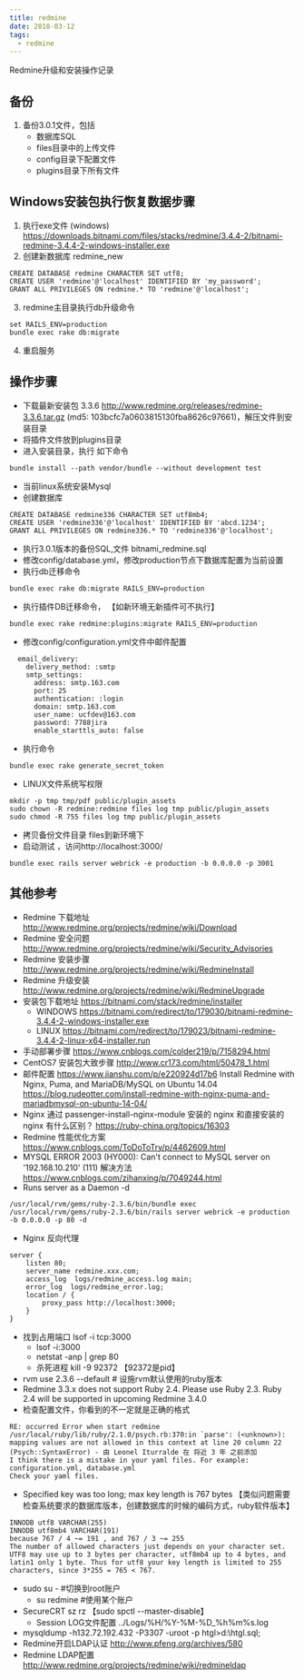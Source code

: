 ```yaml
---
title: redmine
date: 2018-03-12
tags:
  - redmine
---
```


Redmine升级和安装操作记录

## 备份
1. 备份3.0.1文件，包括
    * 数据库SQL
    * files目录中的上传文件
    * config目录下配置文件
    * plugins目录下所有文件

## Windows安装包执行恢复数据步骤
1. 执行exe文件 (windows)  https://downloads.bitnami.com/files/stacks/redmine/3.4.4-2/bitnami-redmine-3.4.4-2-windows-installer.exe
2. 创建新数据库 redmine_new
```
CREATE DATABASE redmine CHARACTER SET utf8;
CREATE USER 'redmine'@'localhost' IDENTIFIED BY 'my_password';
GRANT ALL PRIVILEGES ON redmine.* TO 'redmine'@'localhost';
```

3. redmine主目录执行db升级命令
```
set RAILS_ENV=production
bundle exec rake db:migrate
```

4. 重启服务

## 操作步骤
* 下载最新安装包 3.3.6 http://www.redmine.org/releases/redmine-3.3.6.tar.gz (md5: 103bcfc7a0603815130fba8626c97661)，解压文件到安装目录
* 将插件文件放到plugins目录
* 进入安装目录，执行 如下命令
```
bundle install --path vendor/bundle --without development test
```
* 当前linux系统安装Mysql
* 创建数据库
```
CREATE DATABASE redmine336 CHARACTER SET utf8mb4;
CREATE USER 'redmine336'@'localhost' IDENTIFIED BY 'abcd.1234';
GRANT ALL PRIVILEGES ON redmine336.* TO 'redmine336'@'localhost';
```
* 执行3.0.1版本的备份SQL,文件 bitnami_redmine.sql
* 修改config/database.yml，修改production节点下数据库配置为当前设置
* 执行db迁移命令  
```
bundle exec rake db:migrate RAILS_ENV=production
```
* 执行插件DB迁移命令， 【如新环境无新插件可不执行】
```
bundle exec rake redmine:plugins:migrate RAILS_ENV=production
```
* 修改config/configuration.yml文件中邮件配置
```
  email_delivery:
    delivery_method: :smtp
    smtp_settings:
      address: smtp.163.com
      port: 25
      authentication: :login
      domain: smtp.163.com
      user_name: ucfdev@163.com
      password: 7788jira
      enable_starttls_auto: false
```

* 执行命令
```
bundle exec rake generate_secret_token
```

* LINUX文件系统写权限
```
mkdir -p tmp tmp/pdf public/plugin_assets
sudo chown -R redmine:redmine files log tmp public/plugin_assets
sudo chmod -R 755 files log tmp public/plugin_assets
```

* 拷贝备份文件目录 files到新环境下
* 启动测试 ，访问http://localhost:3000/
```
bundle exec rails server webrick -e production -b 0.0.0.0 -p 3001
```
## 其他参考
* Redmine 下载地址 http://www.redmine.org/projects/redmine/wiki/Download
* Redmine 安全问题 http://www.redmine.org/projects/redmine/wiki/Security_Advisories
* Redmine 安装步骤 http://www.redmine.org/projects/redmine/wiki/RedmineInstall
* Redmine 升级安装  http://www.redmine.org/projects/redmine/wiki/RedmineUpgrade
* 安装包下载地址 https://bitnami.com/stack/redmine/installer
    * WINDOWS https://bitnami.com/redirect/to/179030/bitnami-redmine-3.4.4-2-windows-installer.exe
    * LINUX https://bitnami.com/redirect/to/179023/bitnami-redmine-3.4.4-2-linux-x64-installer.run
* 手动部署步骤 https://www.cnblogs.com/colder219/p/7158294.html
* CentOS7 安装包大致步骤 http://www.cr173.com/html/50478_1.html
* 邮件配置 https://www.jianshu.com/p/e220924d17b6
 Install Redmine with Nginx, Puma, and MariaDB/MySQL on Ubuntu 14.04 https://blog.rudeotter.com/install-redmine-with-nginx-puma-and-mariadbmysql-on-ubuntu-14-04/
* Nginx 通过 passenger-install-nginx-module 安装的 nginx 和直接安装的 nginx 有什么区别？ https://ruby-china.org/topics/16303
* Redmine 性能优化方案 https://www.cnblogs.com/ToDoToTry/p/4462609.html
* MYSQL ERROR 2003 (HY000): Can't connect to MySQL server on '192.168.10.210' (111) 解决方法 https://www.cnblogs.com/zihanxing/p/7049244.html
* Runs server as a Daemon -d
```
/usr/local/rvm/gems/ruby-2.3.6/bin/bundle exec /usr/local/rvm/gems/ruby-2.3.6/bin/rails server webrick -e production -b 0.0.0.0 -p 80 -d 
```
* Nginx 反向代理
```
server {
    listen 80;
    server_name redmine.xxx.com;
    access_log  logs/redmine_access.log main;
    error_log  logs/redmine_error.log;
    location / {
        proxy_pass http://localhost:3000;
    }
}
```

* 找到占用端口 lsof -i tcp:3000  
    * lsof -i:3000
    * netstat -anp | grep 80
    * 杀死进程 kill -9 92372 【92372是pid】
* rvm use 2.3.6 --default # 设施rvm默认使用的ruby版本
* Redmine 3.3.x does not support Ruby 2.4. Please use Ruby 2.3. Ruby 2.4 will be supported in upcoming Redmine 3.4.0
* 检查配置文件，你看到的不一定就是正确的格式
```
RE: occurred Error when start redmine /usr/local/ruby/lib/ruby/2.1.0/psych.rb:370:in `parse': (<unknown>): mapping values are not allowed in this context at line 20 column 22 (Psych::SyntaxError) - 由 Leonel Iturralde 在 将近 3 年 之前添加
I think there is a mistake in your yaml files. For example: configuration.yml, database.yml
Check your yaml files.
```
* Specified key was too long; max key length is 767 bytes  【类似问题需要检查系统要求的数据库版本，创建数据库的时候的编码方式，ruby软件版本】
```
INNODB utf8 VARCHAR(255)
INNODB utf8mb4 VARCHAR(191)
because 767 / 4 ~= 191 , and 767 / 3 ~= 255
The number of allowed characters just depends on your character set. UTF8 may use up to 3 bytes per character, utf8mb4 up to 4 bytes, and latin1 only 1 byte. Thus for utf8 your key length is limited to 255 characters, since 3*255 = 765 < 767.
```
* sudo su - #切换到root账户
    * su redmine #使用某个账户
* SecureCRT    sz rz  【sudo spctl --master-disable】
    * Session LOG文件配置  ../Logs/%H/%Y-%M-%D_%h%m%s.log
* mysqldump -h132.72.192.432 -P3307 -uroot -p htgl>d:\htgl.sql;
* Redmine开启LDAP认证 http://www.pfeng.org/archives/580
* Redmine LDAP配置 http://www.redmine.org/projects/redmine/wiki/redmineldap
